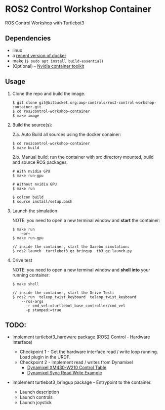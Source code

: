 # ROS2 Control Workshop Container

ROS Control Workshop with Turtlebot3

## Dependencies
* linux
* a [recent version of docker](https://docs.docker.com/engine/install/ubuntu/)
* make (`$ sudo apt install build-essential`)
* (Optional) - [Nvidia container toolkit](https://docs.nvidia.com/datacenter/cloud-native/container-toolkit/install-guide.html#installing-on-ubuntu-and-debian)

## Usage
1. Clone the repo and build the image.

    ```
    $ git clone git@bitbucket.org:awp-controls/ros2-control-workshop-container.git
    $ cd ros2control-workshop-container
    $ make image
    ```
2. Build the source(s):

    2.a. Auto Build all sources using the docker conainer: 
    ```
    $ cd ros2control-workshop-container
    $ make build
    ```

    2.b. Manual build; run the container with src directory mounted, build and source ROS packages.

    ```
    # With nvidia GPU
    $ make run-gpu

    # Without nvidia GPU
    $ make run

    $ colcon build
    $ source install/setup.bash
    ```

3. Launch the simulation

    NOTE: you need to open a new terminal window and **start** the container:
    ```
    $ make run
        ~or~
    $ make run-gpu

    // inside the container, start the Gazebo simulation:
    $ ros2 launch  turtlebot3_gz_bringup  tb3_gz.launch.py
    ```

4. Drive test

    NOTE: you need to open a new terminal window and **shell into** your running container:
    ```
    $ make shell

    // inside the container, start the Drive Test:
    $ ros2 run  teleop_twist_keyboard  teleop_twist_keyboard 
        --ros-args 
          -r cmd_vel:=turtlebot_base_controller/cmd_vel
          -p stamped:=true
    ```
    
## TODO:

* Implement turtlebot3_hardware package (ROS2 Control - Hardware Interface)
    * Checkpoint 1 - Get the hardware interface read / write loop running. Load plugin in the URDF.
    * Checkpoint 2 - Implement read / writes from Dynamixel
        * [Dynamixel XM430-W210 Control Table](https://emanual.robotis.com/docs/en/dxl/x/xm430-w210/)
        * [Dynamixel Sync Read Write Example](https://github.com/ROBOTIS-GIT/DynamixelSDK/blob/main/c%2B%2B/example/protocol2.0/sync_read_write/sync_read_write.cpp)

* Implement turtlebot3_bringup package - Entrypoint to the container.
    * Launch description
    * Launch controls
    * Launch joystick

